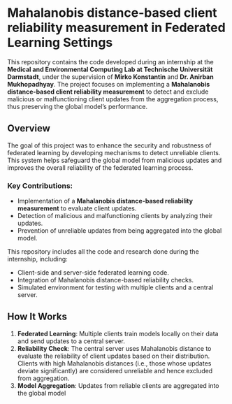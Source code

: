# Mahalanobis distance-based client reliability measurement in Federated Learning Settings

This repository contains the code developed during an internship at the **Medical and Environmental Computing Lab at Technische Universität Darmstadt**, under the supervision of **Mirko Konstantin** and **Dr. Anirban Mukhopadhyay**. The project focuses on implementing a **Mahalanobis distance-based client reliability measurement** to detect and exclude malicious or malfunctioning client updates from the aggregation process, thus preserving the global model’s performance.

## Overview

The goal of this project was to enhance the security and robustness of federated learning by developing mechanisms to detect unreliable clients. This system helps safeguard the global model from malicious updates and improves the overall reliability of the federated learning process.

### Key Contributions:

- Implementation of a **Mahalanobis distance-based reliability measurement** to evaluate client updates.
- Detection of malicious and malfunctioning clients by analyzing their updates.
- Prevention of unreliable updates from being aggregated into the global model.

This repository includes all the code and research done during the internship, including:

- Client-side and server-side federated learning code.
- Integration of Mahalanobis distance-based reliability checks.
- Simulated environment for testing with multiple clients and a central server.

## How It Works

1. **Federated Learning**: Multiple clients train models locally on their data and send updates to a central server.
2. **Reliability Check**: The central server uses Mahalanobis distance to evaluate the reliability of client updates based on their distribution. Clients with high Mahalanobis distances (i.e., those whose updates deviate significantly) are considered unreliable and hence excluded from aggregation.
3. **Model Aggregation**: Updates from reliable clients are aggregated into the global model
